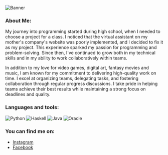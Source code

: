 ![Banner](https://github.com/user-attachments/assets/fd616ff1-7ae4-4169-afd1-9379c7b1adf9)

### About Me:
My journey into programming started during high school, when I needed to choose a project for a class. I noticed that the virtual assistant on my mother's company's website was poorly implemented, and I decided to fix it as my project. This experience sparked my passion for programming and problem-solving. Since then, I've continued to grow both in my technical skills and in my ability to work collaboratively within teams.

In addition to my love for video games, digital art, fantasy movies and music, I am known for my commitment to delivering high-quality work on time. I excel at organizing teams, delegating tasks, and fostering collaboration through regular progress discussions. I take pride in helping teams achieve their best results while maintaining a strong focus on deadlines and quality.

### Languages and tools:
![Python](https://img.shields.io/badge/python-101012?style=for-the-badge&logo=python&logoColor=1D1D1F)
![Haskell](https://img.shields.io/badge/Haskell-101012?style=for-the-badge&logo=haskell&logoColor=1D1D1F)
![Java](https://img.shields.io/badge/java-101012?style=for-the-badge&logo=openjdk&logoColor=1D1D1F)
![Oracle](https://img.shields.io/badge/oracle-101012?style=for-the-badge&logo=oracle&logoColor=1D1D1F)


### You can find me on:
- <a href="https://instagram.com/le.peanut_" target="_black">Instagram</a>
- <a href="https://www.facebook.com/LePeanutButter/" target="_black">Facebook</a>
